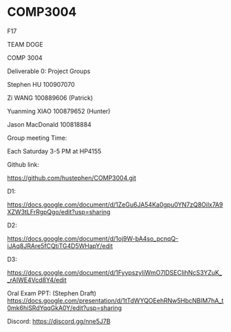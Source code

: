 # COMP3004
F17



TEAM DOGE

COMP 3004

Deliverable 0: Project Groups


Stephen HU 		100907070

Zi WANG 		100889606  (Patrick)

Yuanming XIAO 	100879652  (Hunter)

Jason MacDonald    100818884



Group meeting Time:

Each Saturday 3-5 PM at HP4155

Github link:

https://github.com/hustephen/COMP3004.git



D1:


https://docs.google.com/document/d/1ZeGu6JA54Ka0gpu0YN7zQ8Oilx7A9XZW3tLFrRgpQgo/edit?usp=sharing


D2:

https://docs.google.com/document/d/1oj9W-bA4so_pcnqQ-iJAq8JRAre5fCQtiTG4D5WHapY/edit


D3:

https://docs.google.com/document/d/1FyypszyIiWmO7lDSECIihNcS3YZuK__rAIWE4Vcd8Y4/edit


Oral Exam PPT:
(Stephen Draft)
https://docs.google.com/presentation/d/1tTdWYQOEehRNw5HbcNBIM7hA_t0mk6hiSRdYqqGkA0Y/edit?usp=sharing


Discord:
https://discord.gg/nne5J7B
